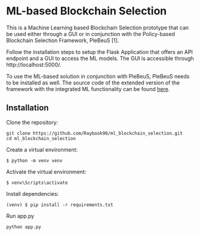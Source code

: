 # ML-based Blockchain Selection

This is a Machine Learning based Blockchain Selection prototype that can be used either through a GUI or in conjunction with the Policy-based Blockchain Selection Framework, PleBeuS [1].

Follow the installation steps to setup the Flask Application that offers an API endpoint and a GUI to access the ML models. The GUI is accessible through http://localhost:5000/.

To use the ML-based solution in conjunction with PleBeuS, PleBeuS needs to be installed as well. The source code of the extended version of the framework with the integrated ML functionality can be found [here](https://github.com/Raybook90/PleBeuS-Integration).

## Installation

Clone the repository:
```
git clone https://github.com/Raybook90/ml_blockchain_selection.git 
cd ml_blockchain_selection 
```
Create a virtual environment:
```
$ python -m venv venv
```
Activate the virtual environment:
```
$ venv\Scripts\activate
```
Install dependencies:
``` 
(venv) $ pip install -r requirements.txt
```
Run app.py
```
python app.py
```



